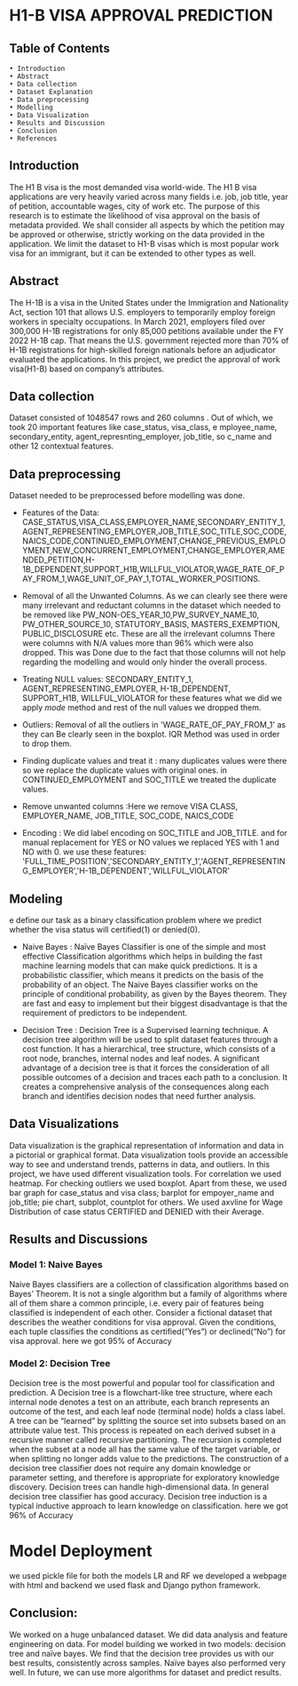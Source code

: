# H1-B VISA APPROVAL PREDICTION

## Table of Contents
    • Introduction
    • Abstract
    • Data collection
    • Dataset Explanation
    • Data preprocessing
    • Modelling
    • Data Visualization
    • Results and Discussion
    • Conclusion
    • References





## Introduction
The H1 B visa is the most demanded visa world-wide. The
H1 B visa applications are very heavily varied across many fields i.e. job, job
title, year of petition, accountable wages, city of work etc. The purpose of this
research is to estimate the likelihood of visa approval on the basis of metadata
provided. We shall consider all aspects by which the petition may be approved
or otherwise, strictly working on the data provided in the application. We limit
the dataset to H1-B visas which is most popular work visa for an immigrant,
but it can be extended to other types as well.


## Abstract
The H-1B is a visa in the United States under the Immigration
and Nationality Act, section 101 that allows U.S. employers to temporarily
employ foreign workers in specialty occupations. In March 2021, employers
filed over 300,000 H-1B registrations for only 85,000 petitions available under
the FY 2022 H-1B cap. That means the U.S. government rejected more than
70% of H-1B registrations for high-skilled foreign nationals before an
adjudicator evaluated the applications.
In this project, we predict the approval of work visa(H1-B) based on
company’s attributes.
## Data collection
Dataset consisted of 1048547 rows and 260 columns
. Out of which, we took 20 important features like case_status, visa_class, e
mployee_name, secondary_entity, agent_represnting_employer, job_title, so
c_name and other 12 contextual features.
## Data preprocessing
Dataset needed to be preprocessed before modelling was done.

- Features of the Data: CASE_STATUS,VISA_CLASS,EMPLOYER_NAME,SECONDARY_ENTITY_1,AGENT_REPRESENTING_EMPLOYER,JOB_TITLE,SOC_TITLE,SOC_CODE,NAICS_CODE,CONTINUED_EMPLOYMENT,CHANGE_PREVIOUS_EMPLOYMENT,NEW_CONCURRENT_EMPLOYMENT,CHANGE_EMPLOYER,AMENDED_PETITION,H-1B_DEPENDENT,SUPPORT_H1B,WILLFUL_VIOLATOR,WAGE_RATE_OF_PAY_FROM_1,WAGE_UNIT_OF_PAY_1,TOTAL_WORKER_POSITIONS.


- Removal of all the Unwanted Columns. As we can clearly see there were many irrelevant and reductant columns in the dataset which needed to be removed like PW_NON-OES_YEAR_10,PW_SURVEY_NAME_10, PW_OTHER_SOURCE_10, STATUTORY_BASIS, MASTERS_EXEMPTION, PUBLIC_DISCLOSURE etc. These are all the irrelevant columns There were columns with N/A values more than 96% which were also dropped. This was Done due to the fact that those columns will not help regarding the modelling and would only hinder the overall process.


- Treating NULL values: SECONDARY_ENTITY_1, AGENT_REPRESENTING_EMPLOYER, H-1B_DEPENDENT, SUPPORT_H1B, WILLFUL_VIOLATOR for these features what we did we apply *mode* method and rest of the null values we dropped them.


- Outliers:  Removal of all the outliers in  'WAGE_RATE_OF_PAY_FROM_1' as they can Be clearly seen in the boxplot. IQR Method was used in order to drop them. 


- Finding duplicate values and treat it : many duplicates values were there so we replace the duplicate values with original ones. in CONTINUED_EMPLOYMENT and SOC_TITLE we treated the duplicate values.

- Remove unwanted columns :Here we remove VISA CLASS, EMPLOYER_NAME, JOB_TITLE, SOC_CODE, NAICS_CODE

- Encoding : We did label encoding on SOC_TITLE and JOB_TITLE. and for manual replacement for YES or NO values we replaced YES with 1 and NO with 0. we use these features: 'FULL_TIME_POSITION','SECONDARY_ENTITY_1','AGENT_REPRESENTING_EMPLOYER','H-1B_DEPENDENT','WILLFUL_VIOLATOR' 

## Modeling 
e define our task as a binary classification problem where we predict whether the visa status will certified(1) or denied(0).
- Naive Bayes : Naïve Bayes Classifier is one of the simple and most
effective Classification algorithms which helps in building the fast
machine learning models that can make quick predictions. It is a
probabilistic classifier, which means it predicts on the basis of the
probability of an object. The Naive Bayes classifier works on the
principle of conditional probability, as given by the Bayes theorem. They
are fast and easy to implement but their biggest disadvantage is that the
requirement of predictors to be independent.


- Decision Tree : Decision Tree is a Supervised learning technique. A
decision tree algorithm will be used to split dataset features through a cost
function. It has a hierarchical, tree structure, which consists of a root
node, branches, internal nodes and leaf nodes. A significant advantage of
a decision tree is that it forces the consideration of all possible outcomes
of a decision and traces each path to a conclusion. It creates a
comprehensive analysis of the consequences along each branch and
identifies decision nodes that need further analysis.



## Data Visualizations
Data visualization is the graphical representation
of information and data in a pictorial or graphical format. Data visualization
tools provide an accessible way to see and understand trends, patterns in
data, and outliers. In this project, we have used different visualization tools.
For correlation we used heatmap. For checking outliers we used boxplot.
Apart from these, we used bar graph for case_status and visa class; barplot
for empoyer_name and job_title; pie chart, subplot, countplot for others. We
used axvline for Wage Distribution of case status CERTIFIED and DENIED
with their Average.
## Results and Discussions
### Model 1: Naive Bayes
Naive Bayes classifiers are a collection of classification algorithms based on Bayes’ Theorem. It is not a single algorithm but a family of algorithms where all of them share a common principle, i.e. every pair of features being classified is independent of each other.
Consider a fictional dataset that describes the weather conditions for visa approval. Given the conditions, each tuple classifies the conditions as certified(“Yes”) or declined(“No”) for visa approval.
here we got 95% of Accuracy
### Model 2: Decision Tree
Decision tree is the most powerful and popular tool for classification and prediction. A Decision tree is a flowchart-like tree structure, where each internal node denotes a test on an attribute, each branch represents an outcome of the test, and each leaf node (terminal node) holds a class label.
A tree can be “learned” by splitting the source set into subsets based on an attribute value test. This process is repeated on each derived subset in a recursive manner called recursive partitioning. The recursion is completed when the subset at a node all has the same value of the target variable, or when splitting no longer adds value to the predictions. The construction of a decision tree classifier does not require any domain knowledge or parameter setting, and therefore is appropriate for exploratory knowledge discovery. Decision trees can handle high-dimensional data. In general decision tree classifier has good accuracy. Decision tree induction is a typical inductive approach to learn knowledge on classification. 
here we got 96% of Accuracy
#  Model Deployment
we used pickle file for both the models LR and RF we developed a webpage with html and backend we used flask and Django python framework.

## Conclusion:
We worked on a huge unbalanced dataset. We did data
analysis and feature engineering on data. For model building we worked in
two models: decision tree and naïve bayes. We find that the decision tree
provides us with our best results, consistently across samples. Naïve bayes
also performed very well. In future, we can use more algorithms for dataset
and predict results.
